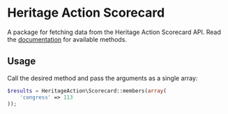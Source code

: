 # Heritage Action Scorecard

A package for fetching data from the Heritage Action Scorecard API.  Read the [documentation](http://heritageactionscorecard.com/api/welcome/docs) for available methods.

## Usage

Call the desired method and pass the arguments as a single array:

```php
$results = HeritageAction\Scorecard::members(array(
    'congress' => 113
));
```